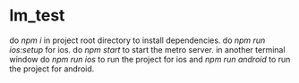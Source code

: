 # lm_test

do *npm i* in project root directory to install dependencies. do *npm run ios:setup* for ios. do *npm start* to start the metro server. in another terminal window do *npm run ios* to run the project for ios and *npm run android* to run the project for android.